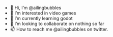 - 👋 Hi, I’m @ailingbubbles
- 👀 I’m interested in video games
- 🌱 I’m currently learning godot
- 💞️ I’m looking to collaborate on nothing so far
- 📫 How to reach me @ailingbubbles on twitter.

<!---
ailingbubbles/ailingbubbles is a ✨ special ✨ repository because its `README.md` (this file) appears on your GitHub profile.
You can click the Preview link to take a look at your changes.
--->
